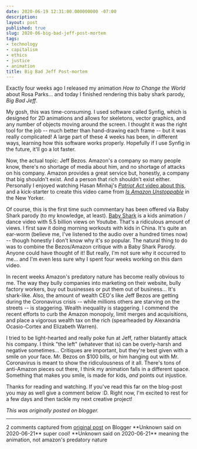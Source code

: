 ```yaml
---
date: 2020-06-19 12:31:00.000000000 -07:00
description:
layout: post
published: true
slug: 2020-06-big-bad-jeff-post-mortem
tags:
- technology
- capitalism
- ethics
- justice
- animation
title: Big Bad Jeff Post-mortem
---
```

Exactly four weeks ago I released my animation *How to Change the World* about Rosa Parks... and today I finished rendering this baby shark parody, *Big Bad Jeff*.  

  


  

My gosh, this was time-consuming. I used software called Synfig, which is designed for 2D animations and allows for skeletons, vector graphics, and any number of objects moving around the screen. I thought it was the right tool for the job -- much better than hand-drawing each frame -- but it was really complicated! A large part of these 4 weeks has been, in different ways, learning how this software works properly. Hopefully if I use Synfig in the future, it'll go a lot faster.  

  

Now, the actual topic: Jeff Bezos. Amazon's a company so many people know, there's no shortage of media about him, and no shortage of attacks on his company. Amazon provides a great service but, honestly, a company that big shouldn't exist. And a person that rich shouldn't exist either. Personally I enjoyed watching Hasan Minhaj's [*Patriot Act* video about this](https://www.youtube.com/watch?v=5maXvZ5fyQY), and a kick-starter to create this video came from *[Is Amazon Unstoppable](https://www.newyorker.com/magazine/2019/10/21/is-amazon-unstoppable)* in the New Yorker.  

  

Of course, this is the first time such commentary has been offered via Baby Shark parody (to my knowledge, at least). [Baby Shark](https://www.youtube.com/watch?v=XqZsoesa55w) is a kids animation / dance video with 5.5 billion views on Youtube. That's a ridiculous amount of views. I first saw it doing morning workouts with kids in China. It's quite an ear-worm (believe me, I've listened to the audio over a hundred times now) -- though honestly I don't know why it's *so* popular. The natural thing to do was to combine the Bezos/Amazon critique with a Baby Shark Parody. Anyone could have thought of it! But really, I'm not sure why it occurred to me... and I'm even less sure why I spent four weeks working on this darn video.  

  

In recent weeks Amazon's predatory nature has become really obvious to me. The way they bully companies into marketing on their website, bully factory workers, buy out businesses or put them out of business... It's shark-like. Also, the amount of wealth CEO's like Jeff Bezos are getting during the Coronavirus crisis -- while millions others are starving on the streets -- is staggering. Wealth inequality is staggering. I commend the recent efforts to curb the Amazon monopoly, limit merges and acquisitions, and place a vigorous wealth tax on the rich (spearheaded by Alexandria Ocasio-Cortex and Elizabeth Warren).  

  

I tried to be light-hearted and really poke fun at Jeff, rather blatantly attack his company. I think "the left" (whatever that is) can be overly-harsh and negative
sometimes... Critiques are important, but they're best given with a smile on your
face. Mr. Bezos on $100 bills, or him hanging out with Mr. Coronavirus is meant to show the ridiculousness of it all. There's tons of anti-Amazon pieces out there, I think my animation falls in a different space. Something that makes you smile, is made for kids, *and* points out injustice.  

  

Thanks for reading and watching. If you've read this far on the blog-post you may as well give a comment below :D. Right now, I'm excited to rest for a few days and then tackle my next creative project!

*This was originally posted on blogger.*

-----------------------------

2 comments captured from [original post](https://www.rohanprasad.org/2020/06/big-bad-jeff-post-mortem.html) on Blogger
\*\*Unknown said on 2020-06-21\*\*
super cool!
\*\*Unknown said on 2020-06-21\*\*
meaning the animation, not amazon's predatory nature
